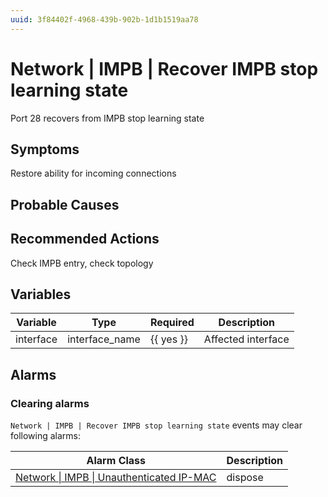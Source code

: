 ```yaml
---
uuid: 3f84402f-4968-439b-902b-1d1b1519aa78
---
```

# Network | IMPB | Recover IMPB stop learning state

Port 28 recovers from IMPB stop learning state

## Symptoms

Restore ability for incoming connections

## Probable Causes

## Recommended Actions

Check IMPB entry, check topology

## Variables

| Variable  | Type           | Required  | Description        |
| --------- | -------------- | --------- | ------------------ |
| interface | interface_name | {{ yes }} | Affected interface |

## Alarms

### Clearing alarms

`Network | IMPB | Recover IMPB stop learning state` events may clear following alarms:

| Alarm Class                                                                                                          | Description |
| -------------------------------------------------------------------------------------------------------------------- | ----------- |
| [Network \| IMPB \| Unauthenticated IP-MAC](../../../alarm-classes-reference/network/impb/unauthenticated-ip-mac.md) | dispose     |
